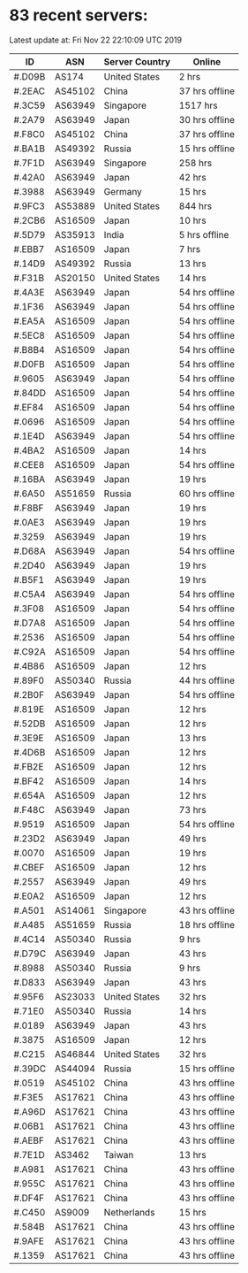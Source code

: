 # 83 recent servers:

Latest update at: Fri Nov 22 22:10:09 UTC 2019

| ID | ASN | Server Country | Online |
| -- | --- | -------------- | ------ |
| #.D09B | AS174 | United States | 2 hrs |
| #.2EAC | AS45102 | China | 37 hrs offline |
| #.3C59 | AS63949 | Singapore | 1517 hrs |
| #.2A79 | AS63949 | Japan | 30 hrs offline |
| #.F8C0 | AS45102 | China | 37 hrs offline |
| #.BA1B | AS49392 | Russia | 15 hrs offline |
| #.7F1D | AS63949 | Singapore | 258 hrs |
| #.42A0 | AS63949 | Japan | 42 hrs |
| #.3988 | AS63949 | Germany | 15 hrs |
| #.9FC3 | AS53889 | United States | 844 hrs |
| #.2CB6 | AS16509 | Japan | 10 hrs |
| #.5D79 | AS35913 | India | 5 hrs offline |
| #.EBB7 | AS16509 | Japan | 7 hrs |
| #.14D9 | AS49392 | Russia | 13 hrs |
| #.F31B | AS20150 | United States | 14 hrs |
| #.4A3E | AS63949 | Japan | 54 hrs offline |
| #.1F36 | AS63949 | Japan | 54 hrs offline |
| #.EA5A | AS16509 | Japan | 54 hrs offline |
| #.5EC8 | AS16509 | Japan | 54 hrs offline |
| #.B8B4 | AS16509 | Japan | 54 hrs offline |
| #.D0FB | AS16509 | Japan | 54 hrs offline |
| #.9605 | AS63949 | Japan | 54 hrs offline |
| #.84DD | AS16509 | Japan | 54 hrs offline |
| #.EF84 | AS16509 | Japan | 54 hrs offline |
| #.0696 | AS16509 | Japan | 54 hrs offline |
| #.1E4D | AS63949 | Japan | 54 hrs offline |
| #.4BA2 | AS16509 | Japan | 14 hrs |
| #.CEE8 | AS16509 | Japan | 54 hrs offline |
| #.16BA | AS63949 | Japan | 19 hrs |
| #.6A50 | AS51659 | Russia | 60 hrs offline |
| #.F8BF | AS63949 | Japan | 19 hrs |
| #.0AE3 | AS63949 | Japan | 19 hrs |
| #.3259 | AS63949 | Japan | 19 hrs |
| #.D68A | AS63949 | Japan | 54 hrs offline |
| #.2D40 | AS63949 | Japan | 19 hrs |
| #.B5F1 | AS63949 | Japan | 19 hrs |
| #.C5A4 | AS63949 | Japan | 54 hrs offline |
| #.3F08 | AS16509 | Japan | 54 hrs offline |
| #.D7A8 | AS16509 | Japan | 54 hrs offline |
| #.2536 | AS16509 | Japan | 54 hrs offline |
| #.C92A | AS16509 | Japan | 54 hrs offline |
| #.4B86 | AS16509 | Japan | 12 hrs |
| #.89F0 | AS50340 | Russia | 44 hrs offline |
| #.2B0F | AS63949 | Japan | 54 hrs offline |
| #.819E | AS16509 | Japan | 12 hrs |
| #.52DB | AS16509 | Japan | 12 hrs |
| #.3E9E | AS16509 | Japan | 13 hrs |
| #.4D6B | AS16509 | Japan | 12 hrs |
| #.FB2E | AS16509 | Japan | 12 hrs |
| #.BF42 | AS16509 | Japan | 14 hrs |
| #.654A | AS16509 | Japan | 12 hrs |
| #.F48C | AS63949 | Japan | 73 hrs |
| #.9519 | AS16509 | Japan | 54 hrs offline |
| #.23D2 | AS63949 | Japan | 49 hrs |
| #.0070 | AS16509 | Japan | 19 hrs |
| #.CBEF | AS16509 | Japan | 12 hrs |
| #.2557 | AS63949 | Japan | 49 hrs |
| #.E0A2 | AS16509 | Japan | 12 hrs |
| #.A501 | AS14061 | Singapore | 43 hrs offline |
| #.A485 | AS51659 | Russia | 18 hrs offline |
| #.4C14 | AS50340 | Russia | 9 hrs |
| #.D79C | AS63949 | Japan | 43 hrs |
| #.8988 | AS50340 | Russia | 9 hrs |
| #.D833 | AS63949 | Japan | 43 hrs |
| #.95F6 | AS23033 | United States | 32 hrs |
| #.71E0 | AS50340 | Russia | 14 hrs |
| #.0189 | AS63949 | Japan | 43 hrs |
| #.3875 | AS16509 | Japan | 12 hrs |
| #.C215 | AS46844 | United States | 32 hrs |
| #.39DC | AS44094 | Russia | 15 hrs offline |
| #.0519 | AS45102 | China | 43 hrs offline |
| #.F3E5 | AS17621 | China | 43 hrs offline |
| #.A96D | AS17621 | China | 43 hrs offline |
| #.06B1 | AS17621 | China | 43 hrs offline |
| #.AEBF | AS17621 | China | 43 hrs offline |
| #.7E1D | AS3462 | Taiwan | 13 hrs |
| #.A981 | AS17621 | China | 43 hrs offline |
| #.955C | AS17621 | China | 43 hrs offline |
| #.DF4F | AS17621 | China | 43 hrs offline |
| #.C450 | AS9009 | Netherlands | 15 hrs |
| #.584B | AS17621 | China | 43 hrs offline |
| #.9AFE | AS17621 | China | 43 hrs offline |
| #.1359 | AS17621 | China | 43 hrs offline |

